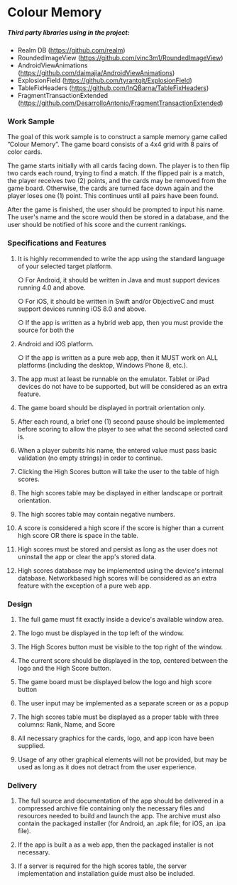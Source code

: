 # Colour Memory

##### *Third party libraries using in the project:*
* Realm DB (https://github.com/realm)
* RoundedImageView (https://github.com/vinc3m1/RoundedImageView)
* AndroidViewAnimations (https://github.com/daimajia/AndroidViewAnimations)
* ExplosionField (https://github.com/tyrantgit/ExplosionField)
* TableFixHeaders (https://github.com/InQBarna/TableFixHeaders)
* FragmentTransactionExtended (https://github.com/DesarrolloAntonio/FragmentTransactionExtended)




### Work Sample

The goal of this work sample is to construct a sample memory game called ”Colour Memory”. The game board consists of a 4x4 grid with 8 pairs of color cards.

The game starts initially with all cards facing down. The player is to then flip two cards each round, trying to find a match. If the flipped pair is a match, the player receives two (2) points, and the cards may be removed from the game board. Otherwise, the cards are turned face­ down again and the player loses one (1) point. This continues until all pairs have been found.

After the game is finished, the user should be prompted to input his name. The user's name and the score would then be stored in a database, and the user should be notified of his score and the current rankings.

### Specifications and Features

1. It is highly recommended to write the app using the standard language of your selected target platform.

    ○ For Android, it should be written in Java and must support devices running 4.0 and above.

    ○ For iOS, it should be written in Swift and/or Objective­C and must support devices running iOS 8.0 and above.
    
    ○ If the app is written as a hybrid web app, then you must provide the source for both the

2. Android and iOS platform.
    
    ○ If the app is written as a pure web app, then it MUST work on ALL platforms (including the desktop, Windows Phone 8, etc.).

3. The app must at least be runnable on the emulator. Tablet or iPad devices do not have to be supported, but will be considered as an extra feature.

4.  The game board should be displayed in portrait orientation only.

5. After each round, a brief one (1) second pause should be implemented before scoring to allow the player to see what the second selected card is.

6. When a player submits his name, the entered value must pass basic validation (no empty strings) in order to continue.

7. Clicking the High Scores button will take the user to the table of high scores.

8. The high scores table may be displayed in either landscape or portrait orientation.

9. The high scores table may contain negative numbers.

10. A score is considered a high score if the score is higher than a current high score OR there is space in the table.

11. High scores must be stored and persist as long as the user does not uninstall the app or clear the app's stored data.

12. High scores database may be implemented using the device's internal database. Network­based high scores will be considered as an extra feature with the exception of a pure web app.


### Design

1. The full game must fit exactly inside a device's available window area.

2. The logo must be displayed in the top left of the window.

3. The High Scores button must be visible to the top right of the window.

4. The current score should be displayed in the top, centered between the logo and the High Score button.

5. The game board must be displayed below the logo and high score button

6. The user input may be implemented as a separate screen or as a popup

7. The high scores table must be displayed as a proper table with three columns: Rank, Name, and Score

8. All necessary graphics for the cards, logo, and app icon have been supplied.

9. Usage of any other graphical elements will not be provided, but may be used as long as it does not detract from the user experience.


### Delivery

1. The full source and documentation of the app should be delivered in a compressed archive file containing only the necessary files and resources needed to build and launch the app. The archive must also contain the packaged installer (for Android, an .apk file; for iOS, an .ipa file).

2. If the app is built a as a web app, then the packaged installer is not necessary.

3. If a server is required for the high scores table, the server implementation and installation guide must also be included.
